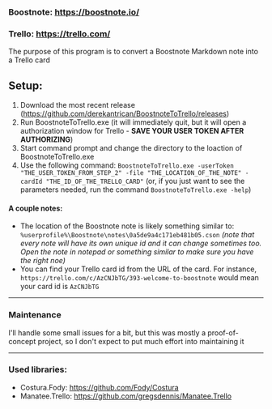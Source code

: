 ### Boostnote: https://boostnote.io/
### Trello: https://trello.com/

The purpose of this program is to convert a Boostnote Markdown note into a Trello card

## Setup:

1. Download the most recent release (https://github.com/derekantrican/BoostnoteToTrello/releases)
2. Run BoostnoteToTrello.exe (it will immediately quit, but it will open a authorization window for Trello - **SAVE YOUR USER TOKEN AFTER AUTHORIZING**)
3. Start command prompt and change the directory to the loaction of BoostnoteToTrello.exe
4. Use the following command: `BoostnoteToTrello.exe -userToken "THE_USER_TOKEN_FROM_STEP_2" -file "THE_LOCATION_OF_THE_NOTE" -cardId "THE_ID_OF_THE_TRELLO_CARD"` (or, if you just want to see the parameters needed, run the command `BoostnoteToTrello.exe -help`)

#### A couple notes:

- The location of the Boostnote note is likely something similar to: `%userprofile%\Boostnote\notes\0a5de9a4c171eb481b05.cson` *(note that every note will have its own unique id and it can change sometimes too. Open the note in notepad or something similar to make sure you have the right noe)*
- You can find your Trello card id from the URL of the card. For instance, `https://trello.com/c/AzCNJbTG/393-welcome-to-boostnote` would mean your card id is `AzCNJbTG`


------

### Maintenance

I'll handle some small issues for a bit, but this was mostly a proof-of-concept project, so I don't expect to put much effort into maintaining it

------

### Used libraries:

- Costura.Fody: https://github.com/Fody/Costura
- Manatee.Trello: https://github.com/gregsdennis/Manatee.Trello
